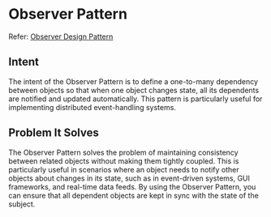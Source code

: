 # Observer Pattern

Refer: [Observer Design Pattern](https://refactoring.guru/design-patterns/observer)

## Intent
The intent of the Observer Pattern is to define a one-to-many dependency between objects so that when one object changes state, all its dependents are notified and updated automatically. This pattern is particularly useful for implementing distributed event-handling systems.

## Problem It Solves
The Observer Pattern solves the problem of maintaining consistency between related objects without making them tightly coupled. This is particularly useful in scenarios where an object needs to notify other objects about changes in its state, such as in event-driven systems, GUI frameworks, and real-time data feeds. By using the Observer Pattern, you can ensure that all dependent objects are kept in sync with the state of the subject.